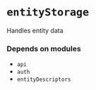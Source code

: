 # `entityStorage`

Handles entity data

### Depends on modules

- `api`
- `auth`
- `entityDescriptors`
